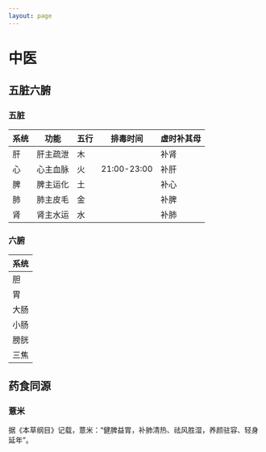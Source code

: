 ```yaml
---
layout: page
---
```


# 中医

## 五脏六腑

### 五脏

|系统|功能|五行|排毒时间|虚时补其母|
|---|---|---|---|---|
|肝|肝主疏泄|木||补肾|
|心|心主血脉|火|21:00-23:00|补肝|
|脾|脾主运化|土||补心|
|肺|肺主皮毛|金||补脾|
|肾|肾主水运|水||补肺|

### 六腑

|系统|
|---|
|胆|
|胃|
|大肠|
|小肠|
|膀胱|
|三焦|

## 药食同源

### 薏米

据《本草纲目》记载，薏米：“健脾益胃，补肺清热、祛风胜湿，养颜驻容、轻身延年”。



